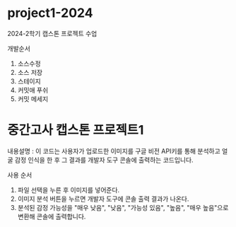 # project1-2024
2024-2학기 캡스톤 프로젝트 수업

개발순서
1. 소스수정
2. 소스 저장
3. 스테이지
4. 커밋애 푸쉬
5. 커밋 메세지

# 중간고사 캡스톤 프로젝트1
내용설명 : 이 코드는 사용자가 업로드한 이미지를 구글 비전 API키를 통해 분석하고 얼굴 감정 인식을 한 후 그 결과를 개발자 도구 콘솔에 출력하는 코드입니다.

사용 순서
1) 파일 선택을 누른 후 이미지를 넣어준다.
2) 이미지 분석 버튼을 누르면 개발자 도구에 콘솔 출력 결과가 나온다.
3) 분석된 감정 가능성을 "매우 낮음", "낮음", "가능성 있음", "높음", "매우 높음"으로 변환해 콘솔에 출력합니다.
